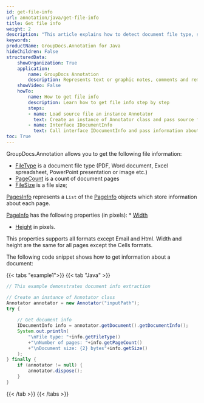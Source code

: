 ```yaml
---
id: get-file-info
url: annotation/java/get-file-info
title: Get file info
weight: 2
description: "This article explains how to detect document file type, size and calculate pages count when annotate documents or images with GroupDocs.Annotation."
keywords: 
productName: GroupDocs.Annotation for Java
hideChildren: False
structuredData:
    showOrganization: True
    application:    
        name: GroupDocs Annotation
        description: Represents text or graphic notes, comments and remarks attached to a specific part of the content of the document using Java
    showVideo: False
    howTo:
        name: How to get file info
        description: Learn how to get file info step by step
        steps:
        - name: Load source file an instance Annotator
          text: Create an instance of Annotator class and pass source file path as a constructor parameter. You may specify absolute or relative file path as per your requirements. 
        - name: Interface IDocumentInfo
          text: Call interface IDocumentInfo and pass information about the page to it
toc: True
---
```

GroupDocs.Annotation allows you to get the following file information:

*   [FileType](https://reference.groupdocs.com/annotation/java/com.groupdocs.annotation/idocumentinfo/#getFileType--) is a document file type (PDF, Word document, Excel spreadsheet, PowerPoint presentation or image etc.)
*   [PageCount](https://reference.groupdocs.com/annotation/java/com.groupdocs.annotation/idocumentinfo/#getPageCount--) is a count of document pages
*   [FileSize](https://reference.groupdocs.com/annotation/java/com.groupdocs.annotation/idocumentinfo/#getSize--) is a file size;

[PagesInfo](https://reference.groupdocs.com/annotation/java/com.groupdocs.annotation/idocumentinfo/#setPagesInfo-java.util.List-com.groupdocs.annotation.models.PageInfo--) represents a `List` of the [PageInfo](https://reference.groupdocs.com/annotation/java/com.groupdocs.annotation.models/pageinfo/) objects which store information about each page. 

[PageInfo](https://reference.groupdocs.com/annotation/java/com.groupdocs.annotation.models/pageinfo/) has the following properties (in pixels):
* [Width](https://reference.groupdocs.com/annotation/java/com.groupdocs.annotation.models/pageinfo/#getWidth--)
* [Height](https://reference.groupdocs.com/annotation/java/com.groupdocs.annotation.models/pageinfo/#getHeight--) in pixels. 

This properties supports all formats except Email and Html. Width and height are the same for all pages except the Cells formats.

The following code snippet shows how to get information about a document:

{{< tabs "example1">}}
{{< tab "Java" >}}
```java
// This example demonstrates document info extraction

// Create an instance of Annotator class
Annotator annotator = new Annotator("inputPath");
try {
	
	// Get document info
	IDocumentInfo info = annotator.getDocument().getDocumentInfo();
	System.out.println(
		"\nFile type: "+info.getFileType()
		+"\nNumber of pages: "+info.getPageCount()
		+"\nDocument size: {2} bytes"+info.getSize()
	);    
} finally {
	if (annotator != null) {
		annotator.dispose();
	}
}
```
{{< /tab >}}
{{< /tabs >}}
